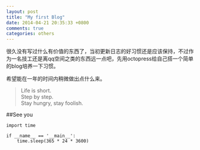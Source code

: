 ```yaml
---
layout: post
title: "My first Blog"
date: 2014-04-21 20:35:33 +0800
comments: true
categories: others
---
```


很久没有写过什么有价值的东西了，当初更新日志的好习惯还是应该保持，不过作为一名技工还是离qq空间之类的东西远一点吧，先用octopress给自己搭一个简单的blog培养一下习惯。  
  
希望能在一年的时间内稍微做出点什么来。
  
> Life is short.  
> Step by step.  
> Stay hungry, stay foolish.

##See you


	import time
	
	if __name__ == '__main__':
		time.sleep(365 * 24 * 3600)